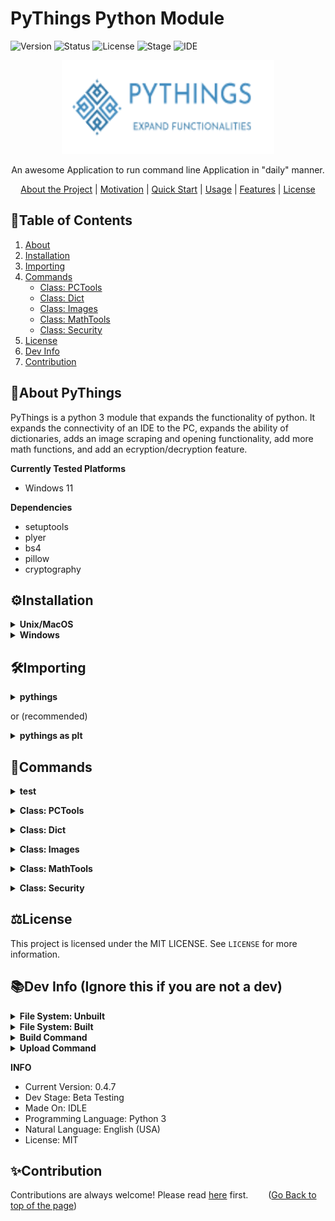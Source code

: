 # PyThings Python Module

![Version](https://img.shields.io/badge/Version-0.4.7-green?style=flat)
![Status](https://img.shields.io/badge/Status-In%20Dev-green?style=flat)
![License](https://img.shields.io/badge/License-MIT-blue?style=flat)
![Stage](https://img.shields.io/badge/Stage-Beta%20Testing-orange?style=flat)
![IDE](https://img.shields.io/badge/-Python%20IDLE-%33776AB?style=for-the-badge&logo=python&logoColor=white)

<div align="center">
    <img src="./image/pythings_logo.png" alt="Logo" width="340" height="150">
  </a>


  <p align="center">
    An awesome Application to run command line Application in "daily" manner.
  </p>
   
   [About the Project](#project) | [Motivation](#motivation) | [Quick Start](#start) | [Usage](#usage) | [Features](#features) | [License](#license)

  
</div>


## 🚩Table of Contents
1. [About](#about)
2. [Installation](#installation)
3. [Importing](#importing)
4. [Commands](#commands)
   - [Class: PCTools](#pctools)
   - [Class: Dict](#dict)
   - [Class: Images](#imgs)
   - [Class: MathTools](#mtools)
   - [Class: Security](#secure)
5. [License](#license)
6. [Dev Info](#dev)
7. [Contribution](#contribution)
<a name='about'></a> 
## 📝About PyThings
PyThings is a python 3 module that expands the functionality of python. It expands the connectivity of an IDE to the PC, expands the ability of dictionaries, adds an image scraping and opening functionality, add more math functions, and add an ecryption/decryption feature.

**Currently Tested Platforms**
- Windows 11

**Dependencies**
- setuptools
- plyer
- bs4
- pillow
- cryptography


<a name='installation'></a>
## ⚙️Installation
<details>
<summary> <b> Unix/MacOS </b> </summary>
   
```powershell
python3 -m pip install --index-url https://test.pypi.org/simple/ --extra-index-url https://pypi.org/simple/ pythings==0.4.7
```
</details>

<details>
   
<summary> <b> Windows </b> </summary>
 
```powershell
py -m pip install --index-url https://test.pypi.org/simple/ --extra-index-url https://pypi.org/simple/ pythings==0.4.7
```
</details>

<a name='importing'></a>

## 🛠️Importing

<details>
<summary> <b> pythings </b> </summary>

```python
import pythings
```
</details>   
 
or (recommended)

<details>
<summary> <b> pythings as plt </b> </summary>
   
```python
import pythings as pt
```

</details>    

<a name='commands'></a>
## 🤖Commands

<details>
<summary> <b> test </b> </summary>
   
```python
pythings.test() # prints a test message to shell
```

</details>

<a name='pctools'></a>

<details>
<summary> <b> Class: PCTools </b> </summary>

```python
import pythings as pt
pctools = pt.PCTools()
pctools.pypiinstall(modname, pysrc, modsrc='pypi') # installs a python module on the users end, without importing.
# modname: name of module. pysrc: use 'web' if user installed from python.org, or 'app' if user downloaded from store. modsrc: 'pypi' for download from pypi, and 'testpypi' for download from testpypi.

pctools.notify(title, desc, appname='pythings',icon=None, time='2', status=None, toast=False) # popup desc notification. 
# See https://www.geeksforgeeks.org/python-desktop-notifier-using-plyer-module/ for documentation.

pctools.slice_mail(address) # slices an email into username and domain. Outputs a dict formatted like {'username":'pythings', 'domain':'example.com'}.
# address: email address to be sliced.

pctools.debug(filename, encodetype='utf_8') # debugs a file with same errors as the regular shell. Basically for debugging a file on the users device.
# filename: file to be debugged (must be a .py). encodetype: specifies encoding of the file (defaults to UTF 8)
```
   
</details>


<a name='dict'></a>
<details>
<summary> <b> Class: Dict </b> </summary>

```python
import pythings as pt
dtools = pt.Dict()

dtools.j2dict(obj, remove=None) # converts json to dictionary. dictionary is named the same as variable json is stored in.
# obj: variable of json to be converted. remove: specifies if any characters should be replaced in dict.

dtools.list2dict(key, content) # converts 2 lists into a dictionary. Shortens code.
# key: list with key values. content: list with content values that match key values.
```
</details>
   
<a name='imgs'></a>
<details>
<summary> <b> Class: Images </b> </summary>

```python
import pythings as pt
imgs = pt.Images()

imgs.getImage(link) # returns all image sources from a webpage as a list
# link: url of webpage to be scraped.

imgs.openImage(link, query) # opens an image in default image viewer
# link: direct link to image. query: name of image.
```
</details>   
   
<a name='mtools'></a>

<details>
<summary> <b> Class: MathTools </b> </summary>

```python
import pythings as pt
mtools = pt.MathTools()

mtools.fib(num, length='one') # returns the nth integer of the fibonnaci sequence.
# num: the nth integer. length: 'one' for the nth integer, 'all' for all fibonnaci numbers up to the nth value.
```
</details>   

<a name='secure'></a>

<details>
<summary> <b> Class: Security </b> </summary>

```python
import pythings as pt
stools = pt.Security()

stools.encrypt(text, filename) # encrypts a string using Fernet from cryptography.fernet. Returns encoded string and saves key to file.
# text: string to be encrypted. filename: file that the encoding key should be saved to (must be a .txt).

stools.decrypt(enctext, enckey) # decodes text that was encoded with the above method. Returns decoded string.
# enctext: string of characters returned by stools.encrypt(). enckey: the key saved to filename by stools.encrypt.
```
</details>   
   
<a name='license'></a>
## ⚖️License
This project is licensed under the MIT LICENSE. See `LICENSE` for more information.

<a name='dev'></a>
## 📚Dev Info (Ignore this if you are not a dev)

<details>
<summary> <b> File System: Unbuilt </b> </summary>

```graphql
.
└── App/
    ├── setup.py
    ├── Module/
    │   ├── __init__.py
    │   └── pythings.py
    ├── README.md
    └── LICENSE 
```
</details>   

<details>
<summary> <b> File System: Built </b> </summary>
   

```graphql
.
├── App/
│   ├── setup.py
│   ├── pythings.egg-info/
│   │   ├── top_level.txt
│   │   ├── SOURCES.txt
│   │   ├── requires.txt
│   │   ├── PKG-INFO
│   │   └── dependency_links.txt
│   ├── Module/
│   │   ├── __init__.py
│   │   └── pythings.py
│   ├── README.md
│   └── LICENSE
└── dist/
    ├── pythings-0.4.7.tar.gz
    └── pything-0.4.7-none-any.whl
```
</details>   

<details>
<summary> <b> Build Command </b> </summary>

```powershell
py Documents\Python_projects\pythings\App\setup.py sdist bdist_wheel
```
</details>   

<details>
<summary> <b> Upload Command </b> </summary>

```powershell
py -m twine upload --repository testpypi dist/* -u▉▉▉▉▉ -p▉▉▉▉▉
```
</details>   
   
**INFO**

- Current Version: 0.4.7
- Dev Stage: Beta Testing
- Made On: IDLE
- Programming Language: Python 3
- Natural Language: English (USA)       
- License: MIT  

<a name='contribution'></a>
## ✨Contribution
Contributions are always welcome! Please read [here](https://github.com/FormulaCarbon/pythings-Python-Module/blob/main/CONTRIBUTING.md) first. &emsp;&emsp;([Go Back to top of the page](#about)) 



